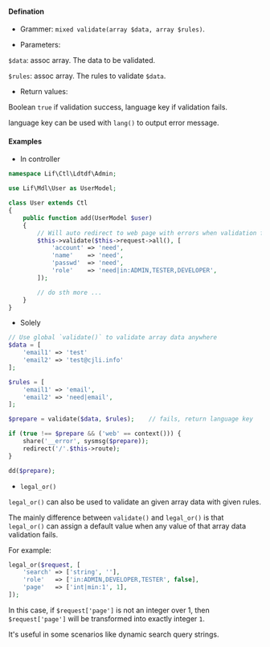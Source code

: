 #### Defination

- Grammer: `mixed validate(array $data, array $rules)`.

- Parameters:

`$data`: assoc array. The data to be validated.

`$rules`: assoc array. The rules to validate `$data`.

- Return values:

Boolean `true` if validation success, language key if validation fails.

language key can be used with `lang()` to output error message.

#### Examples

- In controller

``` php
namespace Lif\Ctl\Ldtdf\Admin;

use Lif\Mdl\User as UserModel;

class User extends Ctl
{
    public function add(UserModel $user)
    {
        // Will auto redirect to web page with errors when validation fails
        $this->validate($this->request->all(), [
            'account' => 'need',
            'name'    => 'need',
            'passwd'  => 'need',
            'role'    => 'need|in:ADMIN,TESTER,DEVELOPER',
        ]);

        // do sth more ...
    }
}
```

- Solely

``` php
// Use global `validate()` to validate array data anywhere
$data = [
    'email1' => 'test'
    'email2' => 'test@cjli.info'
];

$rules = [
    'email1' => 'email',
    'email2' => 'need|email',
];

$prepare = validate($data, $rules);    // fails, return language key

if (true !== $prepare && ('web' == context())) {
    share('__error', sysmsg($prepare));
    redirect('/'.$this->route);
}

dd($prepare);
```
- `legal_or()`

`legal_or()` can also be used to validate an given array data with given rules.

The mainly difference between `validate()` and `legal_or()` is that `legal_or()` can assign a default value when any value of that array data validation fails.

For example:

``` php
legal_or($request, [
    'search' => ['string', ''],
    'role'   => ['in:ADMIN,DEVELOPER,TESTER', false],
    'page'   => ['int|min:1', 1],
]);
```

In this case, if `$request['page']` is not an integer over 1, then `$request['page']` will be transformed into exactly integer `1`.

It's useful in some scenarios like dynamic search query strings.
